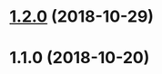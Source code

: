 <a name="1.2.0"></a>
# [1.2.0](https://github.com/robbporto/reshort/compare/v1.1.0...v1.2.0) (2018-10-29)



<a name="1.1.0"></a>
# 1.1.0 (2018-10-20)




